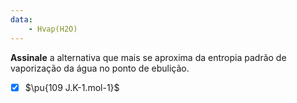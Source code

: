 ```yaml
---
data:
    - Hvap(H2O)
---
```


**Assinale** a alternativa que mais se aproxima da entropia padrão de vaporização da água no ponto de ebulição.

- [x] $\pu{109 J.K-1.mol-1}$
